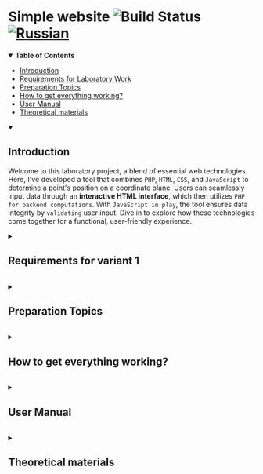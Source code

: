 # Simple website ![Build Status](https://github.com/worthant/web-programming/actions/workflows/php/badge.svg) [![Russian](https://img.shields.io/badge/translation-RU-red)](./README_RU.md)

<details open>
   <summary><b>Table of Contents</b></summary>

   - [Introduction](#intro)
   - [Requirements for Laboratory Work](#requirements)
   - [Preparation Topics](#preparation)
   - [How to get everything working?](#setup)
   - [User Manual](#manual)
   - [Theoretical materials](#theory)
</details>

<a id="intro"></a>
<details open>  
   <summary><h2><b> Introduction </b></h2></summary>

   Welcome to this laboratory project, a blend of essential web technologies. Here, I've developed a tool that combines `PHP`, `HTML`, `CSS`, and `JavaScript` to determine a point's position on a coordinate plane. Users can seamlessly input data through an **interactive HTML interface**, which then utilizes `PHP for backend computations`. With `JavaScript in play`, the tool ensures data integrity by `validating` user input. Dive in to explore how these technologies come together for a functional, user-friendly experience.
</details>
   

<a id="requirements"></a>
<details>  
   <summary><h2><b> Requirements for variant 1 </b></h2></summary>
   
   1. [ ] 1. Develop a `PHP script` that determines whether a point on the coordinate plane falls within a specified area.
   
      ```python
      •  The R parameter and the coordinates of the point should be passed to the script via an `HTTP request`.
      •  The script should:
         ├ perform `validation` of the data
         └ return an `HTML page` with a table
            └ the `table` should contain the received parameters and the result of the calculations
               └ *i.e., the fact of the point falling or not falling into the area*
      •  Previous results should be preserved between requests and displayed in the table.
      •  The response should include data on the current time and the script execution time.
   
   2. [ ] 2. Create an HTML page that generates data for submission for processing by the PHP script.
   
       ```python
       •  `Block layout` should be used for positioning text and graphic elements.
       •  Form data should be sent for processing via a `POST request`.
       •  Stylesheets should be located in separate files.
       •  The HTML page should have a "header" containing:
          ├ student's full name
          ├ group number
          └ variant number. 
       •  When formatting the header, it is necessary to explicitly specify (in the cascading stylesheet):
          ├ font `(fantasy)`
          ├ font color
          └ font size
       •  Input element margins should be specified in `percentages`.
       ```
   
   3. [ ] 3. In working with CSS, the use of the following should be demonstrated:
      - [ ] ID selectors
      - [ ] Pseudo-class selectors
      - [ ] Attribute selectors
      - [ ] Pseudo-element selectors
   
   4. [ ] 4. As well as such CSS style properties as:
      - [ ] inheritance
      - [ ] cascading
   
   5. [ ] 5. The page should contain a script in JavaScript
   
       ```python
       •  The script should validate values entered by the user in form fields
       •  Any incorrect values (letters in point coordinates / negative radius / ... ) should be blocked.
       ```
</details> 


<a id="preparation"></a>
<details>  
   <summary><h2><b> Preparation Topics </b></h2></summary>

   ```python
   1. HTTP protocol. Structure of requests and responses, request methods, server response codes, request and response headers.
   2. HTML markup language. Features, main tags and tag attributes.
   3. Structure of an HTML page. Document Object Model (DOM).
   4. HTML forms. Setting the HTTP request method. Rules for placing forms on pages, types of input fields.
   5. Cascading Style Sheets (CSS). Structure - rules, selectors. Types of selectors, features of their application. Rule priorities. Advantages of CSS over direct style setting via tag attributes.
   6. LESS, Sass, SCSS. Key features, comparative characteristics. Browser compatibility, translation into "ordinary" CSS.
   7. Client scripts. Features, areas of application. JavaScript language.
   8. ECMAScript versions, new features of ES6 and ES7.
   9. Synchronous and asynchronous processing of HTTP requests. AJAX.
   10. jQuery library. Purpose, main API. Usage for implementing AJAX and working with DOM.
   11. Implementing AJAX using SuperAgent.
   12. Server scripts. CGI - definition, purpose, key features.
   13. FastCGI - features of the technology, advantages and disadvantages relative to CGI.
   14. PHP language - syntax, data types, embedding in web pages, rules for handling HTTP requests. Features of the implementation of OOP principles in PHP.
   ```
</details>

<a id="setup"></a>
<details>  
   <summary><h2><b> How to get everything working? </b></h2></summary>

   1. Open the terminal and navigate to the directory where you want to clone the repository:
   
      ```bash
      cd path/to/your/workspace
      ```
   
   2. Clone the repository:
   
      ```bash
      SSH(recommended): git@github.com:worthant/web-programming.git
      HTTPS: https://github.com/worthant/web-programming.git
      ```
   
   3. Navigate to the project directory:
   
      ```bash
      cd <your_repo>
      ```
   
   4. Initialize the project using the package manager `yarn`:
   
      ```bash
      yarn init
      ```
   
      - for now, you can skip all questions by pressing "enter"
   
   5. Install `http-server` - a simple static server:
   
      ```bash
      yarn add http-server
      ```
   
   6. Start the server:
   
      ```bash
      yarn http-server
      ```
   
      - by default, the **http-server** package will start the server on port 8080
      - to change the port: `yarn http-server -p 3000`
   7. Open your browser and navigate to `http://localhost:8080`
</details>

<a id="manual"></a>
<details>  
   <summary><h2><b> User Manual </b></h2></summary>

   1. Fill in the form fields on the main page: enter the point coordinates and radius
   2. Click the "Submit" button to send the data for processing by the PHP script
   3. The processing results will be displayed in the table on the main page
   
   - Demonstration in the [youtube tutorial video](https://youtu.be/dQw4w9WgXcQ?t=90)
</details>

<a id="theory"></a>
<details>  
   <summary><h2><b> Theoretical materials </b></h2></summary>

   1. **URI** - **URL** - **URN** : https://wiki.merionet.ru/articles/url-i-uri-v-chem-razlichie/
</details>
